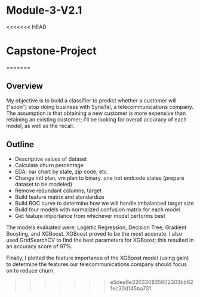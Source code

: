 # Module-3-V2.1
<<<<<<< HEAD
# Capstone-Project
=======

## Overview
My objective is to build a classifier to predict whether a customer will ("soon") stop doing business with SyriaTel, a telecommunications company. 
The assumption is that obtaining a new customer is more expensive than retaining an existing customer; I'll be looking for overall accuracy of each model, as well as the recall. 

## Outline
- Descriptive values of dataset
- Calculate churn percentage
- EDA: bar chart by state, zip code, etc.
- Change intl plan, vm plan to binary. one hot endcode states (prepare dataset to be modeled)
- Remove redundant columns, target
- Build feature matrix and standardize
- Build ROC curve to determine how we will handle imbalanced target size
- Build four models with normalized confusion matrix for each model
- Get feature importance from whichever model performs best

The models evaluated were: Logistic Regression, Decision Tree, Gradient Boosting, and XGBoost. XGBoost proved to be the most accurate. 
I also used GridSearchCV to find the best parameters for XGBoost; this resulted in an accuracy score of 97%.

Finally, I plotted the feature importance of the XGBoost model (using gain) to determine the features our telecommunications company should focus on to reduce churn.
>>>>>>> e5dee6e320330835602303bb621ec30d145ba731
